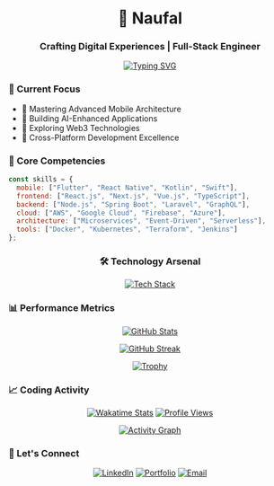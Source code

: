 <h1 align="center">🚀 Naufal</h1>
<h3 align="center">Crafting Digital Experiences | Full-Stack Engineer</h3>

<div align="center">
  
[![Typing SVG](https://readme-typing-svg.herokuapp.com?font=Fira+Code&pause=1000&color=6FA4FC&random=false&width=435&lines=Mobile+%26+Web+Development+Specialist;Building+Scalable+Solutions;Clean+Code+Enthusiast;Always+Learning%2C+Always+Growing)](https://git.io/typing-svg)

</div>

### 🎯 Current Focus
- 🌟 Mastering Advanced Mobile Architecture
- 🔮 Building AI-Enhanced Applications
- 🚀 Exploring Web3 Technologies
- 📱 Cross-Platform Development Excellence

### 💫 Core Competencies
```javascript
const skills = {
  mobile: ["Flutter", "React Native", "Kotlin", "Swift"],
  frontend: ["React.js", "Next.js", "Vue.js", "TypeScript"],
  backend: ["Node.js", "Spring Boot", "Laravel", "GraphQL"],
  cloud: ["AWS", "Google Cloud", "Firebase", "Azure"],
  architecture: ["Microservices", "Event-Driven", "Serverless"],
  tools: ["Docker", "Kubernetes", "Terraform", "Jenkins"]
};
```

<div align="center">
  
### 🛠️ Technology Arsenal

[![Tech Stack](https://skillicons.dev/icons?i=kotlin,swift,flutter,react,vue,typescript,nodejs,spring,aws,gcp,docker,kubernetes,terraform,firebase,supabase,graphql,redis,mongodb,postgres)](https://skillicons.dev)

</div>

### 📊 Performance Metrics

<div align="center">
  
[![GitHub Stats](https://github-readme-stats.vercel.app/api?username=Nopallse&show_icons=true&theme=tokyonight&hide_border=true)](https://github.com/Nopallse)


[![GitHub Streak](https://github-readme-streak-stats.herokuapp.com?user=Nopallse&theme=tokyonight&hide_border=true)](https://git.io/streak-stats)

[![Trophy](https://github-profile-trophy.vercel.app/?username=Nopallse&theme=tokyonight&column=4&no-frame=true)](https://github.com/ryo-ma/github-profile-trophy)

</div>

### 📈 Coding Activity

<div align="center">
  
[![Wakatime Stats](https://wakatime.com/badge/user/yourid.svg)](https://wakatime.com/@yourid)
[![Profile Views](https://komarev.com/ghpvc/?username=Nopallse&color=blue&style=flat-square)](https://github.com/Nopallse)

[![Activity Graph](https://github-readme-activity-graph.vercel.app/graph?username=Nopallse&theme=tokyo-night&hide_border=true)](https://github.com/ashutosh00710/github-readme-activity-graph)

</div>

### 🤝 Let's Connect

<div align="center">
  
[![LinkedIn](https://img.shields.io/badge/LinkedIn-0077B5?style=for-the-badge&logo=linkedin&logoColor=white)](https://linkedin.com/in/Naaufaal)
[![Portfolio](https://img.shields.io/badge/Portfolio-FF4088?style=for-the-badge&logo=google-chrome&logoColor=white)](https://yourportfolio.dev)
[![Email](https://img.shields.io/badge/Email-D14836?style=for-the-badge&logo=gmail&logoColor=white)](mailto:noppal.901@gmail.com)

</div>


